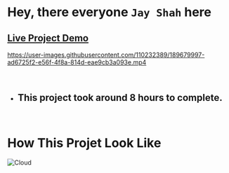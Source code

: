 # Hey, there everyone `Jay Shah` here

## [Live Project Demo](https://paytm-clone-beige.vercel.app/)


https://user-images.githubusercontent.com/110232389/189679997-ad6725f2-e56f-4f8a-814d-eae9cb3a093e.mp4


<br>

- ## This project took around 8 hours to complete.
<br>

# How This Projet Look Like

![Cloud](/assets/Paytm%209-12-2022%207-47-13%20PM.png)
